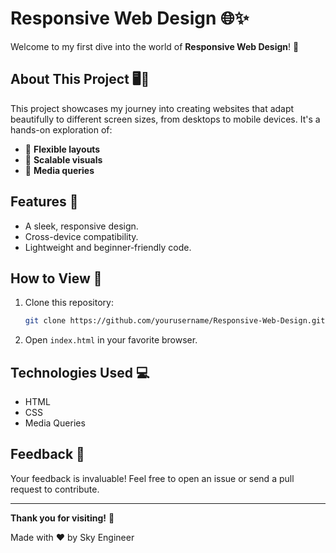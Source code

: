 # Responsive Web Design 🌐✨

Welcome to my first dive into the world of **Responsive Web Design**! 🚀

## About This Project 🖥️📱
This project showcases my journey into creating websites that adapt beautifully to different screen sizes, from desktops to mobile devices. It's a hands-on exploration of:

- 📏 **Flexible layouts**
- 🎨 **Scalable visuals**
- 📐 **Media queries**

## Features 🎉
- A sleek, responsive design.
- Cross-device compatibility.
- Lightweight and beginner-friendly code.

## How to View 🔎
1. Clone this repository:
   ```bash
   git clone https://github.com/yourusername/Responsive-Web-Design.git
   ```
2. Open `index.html` in your favorite browser.

## Technologies Used 💻
- HTML
- CSS
- Media Queries

## Feedback 📨
Your feedback is invaluable! Feel free to open an issue or send a pull request to contribute.

---

**Thank you for visiting!** 🌟

Made with ❤️ by Sky Engineer
